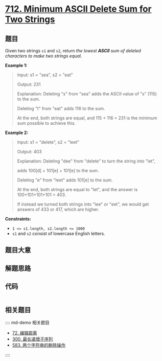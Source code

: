 # [712. Minimum ASCII Delete Sum for Two Strings](https://leetcode.com/problems/minimum-ascii-delete-sum-for-two-strings)

## 题目

Given two strings `s1` and `s2`, return _the lowest **ASCII** sum of deleted
characters to make two strings equal_.



**Example 1:**

> Input: s1 = "sea", s2 = "eat"
> 
> Output: 231
> 
> Explanation: Deleting "s" from "sea" adds the ASCII value of "s" (115) to the sum.
> 
> Deleting "t" from "eat" adds 116 to the sum.
> 
> At the end, both strings are equal, and 115 + 116 = 231 is the minimum sum possible to achieve this.

**Example 2:**

> Input: s1 = "delete", s2 = "leet"
> 
> Output: 403
> 
> Explanation: Deleting "dee" from "delete" to turn the string into "let",
> 
> adds 100[d] + 101[e] + 101[e] to the sum.
> 
> Deleting "e" from "leet" adds 101[e] to the sum.
> 
> At the end, both strings are equal to "let", and the answer is 100+101+101+101 = 403.
> 
> If instead we turned both strings into "lee" or "eet", we would get answers of 433 or 417, which are higher.

**Constraints:**

  * `1 <= s1.length, s2.length <= 1000`
  * `s1` and `s2` consist of lowercase English letters.


## 题目大意

## 解题思路

## 代码

```javascript

```

## 相关题目

:::: md-demo 相关题目
- [72. 编辑距离](https://leetcode.com/problems/edit-distance)
- [300. 最长递增子序列](https://leetcode.com/problems/longest-increasing-subsequence)
- [583. 两个字符串的删除操作](https://leetcode.com/problems/delete-operation-for-two-strings)

::::
